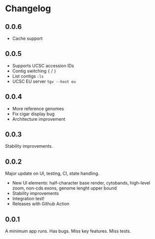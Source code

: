 # Changelog

## 0.0.6

- Cache support

## 0.0.5

- Supports UCSC accession IDs
- Contig switching `{` / `}`
- List contigs `:ls`
- UCSC EU server `tgv --host eu`

## 0.0.4

- More reference genomes
- Fix cigar display bug
- Architecture improvement

## 0.0.3

Stability improvements.

## 0.0.2

Major update on UI, testing, CI, state handling.

- New UI elements: half-character base render, cytobands, high-level zoom, non-cds exons, genome lenght upper bound
- Stability improvements
- Integration test!
- Releases with Github Action

## 0.0.1

A minimum app runs. Has bugs. Miss key features. Miss tests.
